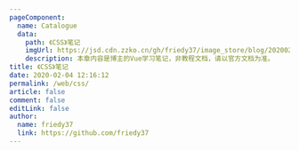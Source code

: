 ```yaml
---
pageComponent:
  name: Catalogue
  data:
    path: 《CSS》笔记
    imgUrl: https://jsd.cdn.zzko.cn/gh/friedy37/image_store/blog/20200204143633.png
    description: 本章内容是博主的Vue学习笔记，非教程文档，请以官方文档为准。
title: 《CSS》笔记
date: 2020-02-04 12:16:12
permalink: /web/css/
article: false
comment: false
editLink: false
author:
  name: friedy37
  link: https://github.com/friedy37
---
```

